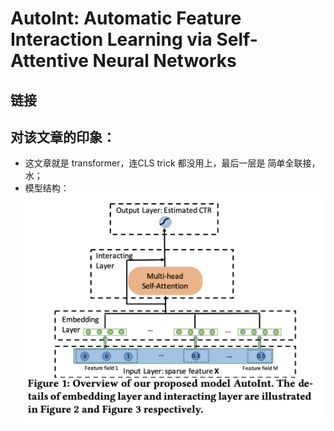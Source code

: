 # AutoInt: Automatic Feature Interaction Learning via Self-Attentive Neural Networks

## 链接

## 对该文章的印象：
- 这文章就是  transformer，连CLS trick 都没用上，最后一层是 简单全联接，水；
- 模型结构：![Drag Racing](../pics/AutoInt/AutoInt.png)
